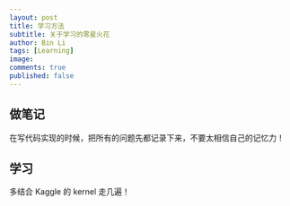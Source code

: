 ```yaml
---
layout: post
title: 学习方法
subtitle: 关于学习的零星火花
author: Bin Li
tags: [Learning]
image: 
comments: true
published: false
---
```


## 做笔记
在写代码实现的时候，把所有的问题先都记录下来，不要太相信自己的记忆力！

## 学习
多结合 Kaggle 的 kernel 走几遍！